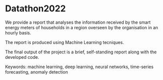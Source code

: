 # Datathon2022

We provide a report that analyses the information received by the smart energy meters of households in a region overseen by the organisation in an hourly basis. 

The report is produced using Machine Learning tecniques.

The final output of the project is a brief, self-standing report along with the developed code.

Keywords: machine learning, deep learning, neural networks, time-series forecasting, anomaly detection

